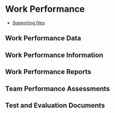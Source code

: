 # Work Performance

- [Supporting files](../06-work-performance)

## Work Performance Data

## Work Performance Information

## Work Performance Reports

## Team Performance Assessments

## Test and Evaluation Documents
